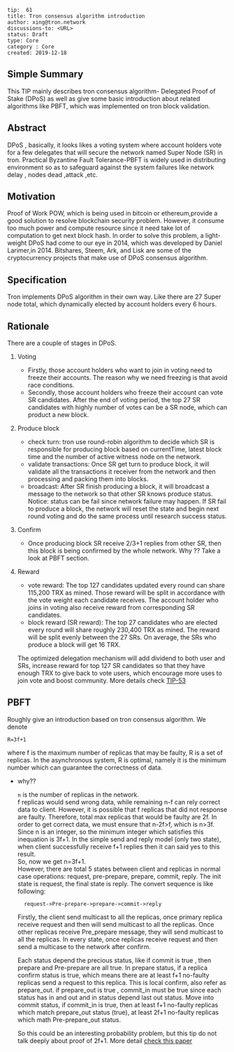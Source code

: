 ```
tip:  61
title: Tron consensus algorithm introduction
author: xing@tron.network
discussions-to: <URL>
status: Draft
type: Core
category : Core 
created: 2019-12-18

```

## Simple Summary  

This TIP mainly describes tron consensus algorithm- Delegated Proof of Stake (DPoS) as well as give some basic introduction about related algorithms like PBFT, which was implemented on tron block validation. 

## Abstract 

 DPoS , basically, it looks likes a voting system where account holders vote for a few delegates that will secure the network named Super Node (SR) in tron. Practical Byzantine Fault Tolerance-PBFT is widely used in distributing environment so as to safeguard against the system failures like network delay , nodes dead ,attack ,etc. 

## Motivation 

Proof of Work POW, which is being used in bitcoin or ethereum,provide a good solution to resolve blockchain security problem. However, it consume too much power and compute resource since it need take lot of computation to get next block hash. In order to solve this problem, a light-weight DPoS had come to our eye in 2014, which was developed by Daniel Larimer,in 2014. Bitshares, Steem, Ark, and Lisk are some of the cryptocurrency projects that make use of DPoS consensus algorithm. 

## Specification 

Tron implements DPoS algorithm in their own way. Like there are 27 Super node total, which dynamically elected by account holders every 6 hours. 

## Rationale 
There are a couple of stages in DPoS.  
1. Voting  
   - Firstly, those account holders who want to join in voting need to freeze their accounts. The reason why we need freezing is that avoid race conditions.  
   - Secondly, those account holders who freeze their account can vote SR candidates. After the end of voting period, the top 27 SR candidates with highly number of votes can be a SR node, which can product a new block.
2. Produce block  
   - check turn: tron use round-robin algorithm to decide which SR is responsible for producing block based on currentTime, latest block time and the number of active witness node on the network.
   - validate transactions: Once SR get turn to produce block, it will validate all the transactions it receiver from the network and then processing and packing them into blocks. 
   - broadcast: After SR finish producing a block, it will broadcast a message to the network so that other SR knows produce status.  
    Notice: status can be fail since network failure may happen. If SR fail to produce a block, the network will reset the state and begin next round voting and do the same process until research success status. 
3. Confirm  
   - Once producing block SR receive 2/3+1 replies from other SR, then this block is being confirmed by the whole network.  Why ?? Take a look at PBFT section.
4. Reward  
   - vote reward: The top 127 candidates updated every round can share 115,200 TRX as mined. Those reward will be split in accordance with the vote weight each candidate receives. The account holder who joins in voting also receive reward from corresponding SR candidates.
   - block reward (SR reward): The top 27 candidates who are elected every round will share roughly 230,400 TRX as mined. The reward will be split evenly between the 27 SRs. On average, the SRs who produce a block will get 16 TRX. 
   
   The optimized delegation mechanism will add dividend to both user and SRs, increase reward for top 127 SR candidates so that they have enough TRX to give back to vote users, which encourage more uses to join vote and boost community.  More details check [TIP-53](https://github.com/tronprotocol/tips/blob/master/tip-53.md)
      
 
    

## PBFT   

   Roughly give an introduction based on tron consensus algorithm. We denote  
   ``` 
   R=3f+1
   ```  
where f is the maximum number of replicas that may be faulty, R is a set of replicas.  In the asynchronous system, R is optimal, namely it is the minimum number which can guarantee the correctness  of data.    
- why??  

    ``` n ``` is the number of replicas in the network.    
    f replicas would send wrong data, while remaining n-f can rely correct data to client. However, it is possible that f replicas that did not response are faulty. Therefore, total max replicas that would be faulty are 2f. In order to get correct data, we must ensure that n-2f>f, which is n>3f. Since n is an integer, so the minimum integer which satisfies this inequation is 3f+1.  In the simple send and reply model (only two state), when client successfully receive f+1 replies then it can said yes to this result.  
    So, now we get n=3f+1.   
    However, there are total 5 states between client and replicas in normal case operations: request, pre-prepare, prepare, commit, reply. The init state is request, the final state is reply. The convert sequence is like following:
    ``` 
      request->Pre-prepare->prepare->commit->reply 
    ```
    Firstly, the client send multicast to all the replicas, once primary replica receive request and then will send multicast to all the replicas. Once other replicas receive Pre_prepare message, they will send multicast to all the replicas. In every state, once replicas receive request and then send a multicase to the network after confirm.   

    Each status depend the precious status, like if commit is true , then prepare and Pre-prepare are all true. In prepare status, if a replica confirm status is true, which means there are at least f+1 no-faulty replicas send a request to this replica. This is local confirm, also refer as prepare_out. if prepare_out is true ,  commit_in must be true since each status has in and out and in status depend last out status. Move into commit status, if commit_in is true, then at least f+1 no-faulty replicas which match prepare_out status  (true), at least 2f+1 no-faulty replicas which math Pre-prepare_out status.   


    So this could be an interesting probability problem, but this tip do not talk deeply about proof of 2f+1. More detail [check this paper](http://pmg.csail.mit.edu/papers/osdi99.pdf)

